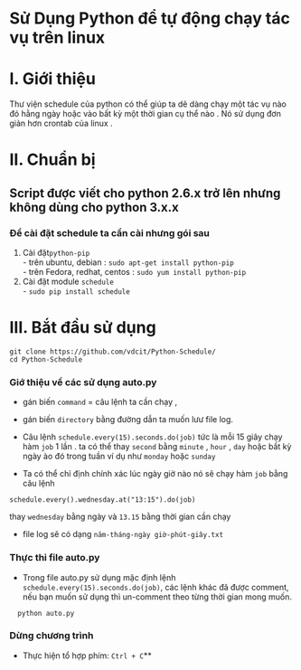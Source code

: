 Sử Dụng Python để tự động chạy tác vụ trên linux
================================================

# I. Giới thiệu 
  Thư viện schedule của python có thể giúp ta dẽ dàng chạy một tác vụ nào đó hằng ngày hoặc vào bất kỳ một thời gian cụ thể nào . Nó sử dụng đơn giản hơn crontab của linux .

# II. Chuẩn bị 
## Script được viết cho python 2.6.x trở lên nhưng không dùng cho python 3.x.x ##
### Để cài đặt schedule ta cần cài nhưng gói sau ###
  1. Cài đặt`python-pip` <br>
    - trên ubuntu, debian : `sudo apt-get install python-pip` <br>
    - trên Fedora, redhat, centos : `sudo yum install python-pip` <br>
  2. Cài đặt module `schedule` <br>
    - `sudo pip install schedule` <br>

# III. Bắt đầu sử dụng
  ```
  git clone https://github.com/vdcit/Python-Schedule/
  cd Python-Schedule 
  ```


### Giớ thiệu về các sử dụng auto.py

 - gán biến `command` = câu lệnh ta cần chạy ,
 
 - gán biến `directory` bằng đường dẫn ta muốn lưư file log.

 - Câu lệnh `schedule.every(15).seconds.do(job)` tức là mỗi 15 giây chạy hàm `job` 1 lần . ta có thể thay `second` bằng `minute` , `hour` , `day` hoặc bất kỳ ngày ào đó trong tuần ví dụ như `monday` hoặc `sunday`
 - Ta có thể chỉ định chính xác lúc ngày giờ nào nó sẽ chạy hàm `job` bằng câu lệnh 
```
schedule.every().wednesday.at("13:15").do(job)
```
thay `wednesday` bằng ngày và `13.15` bằng thời gian cần chạy
 - file log sẽ có dạng `năm-tháng-ngày giờ-phút-giây.txt`<br>

### Thực thi file auto.py

- Trong file auto.py sử dụng mặc định lệnh `schedule.every(15).seconds.do(job)`, các lệnh khác đã được comment, nếu bạn muốn sử dụng thì un-comment theo từng thời gian mong muốn.

```
  python auto.py
```
### Dừng chương trình
- Thực hiện tổ hợp phím: `Ctrl + C`**

